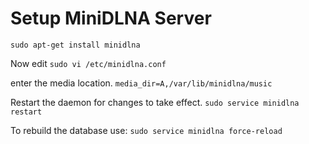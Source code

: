# Setup MiniDLNA Server
`sudo apt-get install minidlna`

Now edit
`sudo vi /etc/minidlna.conf`

enter the media location.
`media_dir=A,/var/lib/minidlna/music`

Restart the daemon for changes to take effect.
`sudo service minidlna restart`

To rebuild the database use:
`sudo service minidlna force-reload`